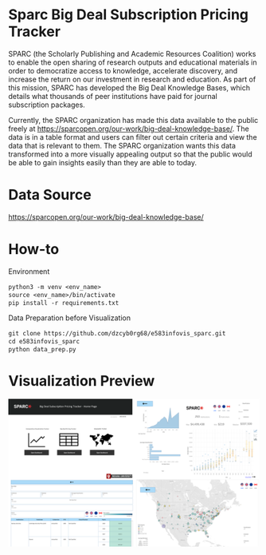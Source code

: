 # Sparc Big Deal Subscription Pricing Tracker
SPARC (the Scholarly Publishing and Academic Resources Coalition) works to enable the open sharing of research outputs and educational materials in order to democratize access to knowledge, accelerate discovery, and increase the return on our investment in research and education. As part of this mission, SPARC has developed the Big Deal Knowledge Bases, which details what thousands of peer institutions have paid for journal subscription packages. 

Currently, the SPARC organization has made this data available to the public freely at  https://sparcopen.org/our-work/big-deal-knowledge-base/.  The data is in a table format and users can filter out certain criteria and view the data that is relevant to them. The SPARC organization wants this data transformed into a more visually appealing output so that the public would be able to gain insights easily than they are able to today.

# Data Source

https://sparcopen.org/our-work/big-deal-knowledge-base/

# How-to

Environment
```
python3 -m venv <env_name>
source <env_name>/bin/activate
pip install -r requirements.txt
```

Data Preparation before Visualization
```
git clone https://github.com/dzcyb0rg68/e583infovis_sparc.git
cd e583infovis_sparc
python data_prep.py
```

# Visualization Preview
![alt text](https://github.com/dzcyb0rg68/e583infovis_sparc/blob/main/tableau%20dashboard/preview/All.png?raw=true)
